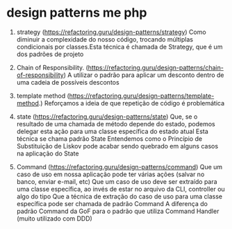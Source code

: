 # design patterns me php

1. strategy (https://refactoring.guru/design-patterns/strategy)
Como diminuir a complexidade do nosso código, trocando múltiplas condicionais por classes.Esta técnica é chamada de Strategy, que é um dos padrões de projeto

2. Chain of Responsibility. (https://refactoring.guru/design-patterns/chain-of-responsibility)
A utilizar o padrão para aplicar um desconto dentro de uma cadeia de possíveis descontos

3. template method (https://refactoring.guru/design-patterns/template-method.)
Reforçamos a ideia de que repetição de código é problemática

4. state (https://refactoring.guru/design-patterns/state)
Que, se o resultado de uma chamada de método depende do estado, podemos delegar esta ação para uma classe específica do estado atual
Esta técnica se chama padrão State
Entendemos como o Princípio de Substituição de Liskov pode acabar sendo quebrado em alguns casos na aplicação do State

5. Command (https://refactoring.guru/design-patterns/command)
Que um caso de uso em nossa aplicação pode ter várias ações (salvar no banco, enviar e-mail, etc)
Que um caso de uso deve ser extraído para uma classe específica, ao invés de estar no arquivo da CLI, controller ou algo do tipo
Que a técnica de extração do caso de uso para uma classe específica pode ser chamada de padrão Command
A diferença do padrão Command da GoF para o padrão que utiliza Command Handler (muito utilizado com DDD)

